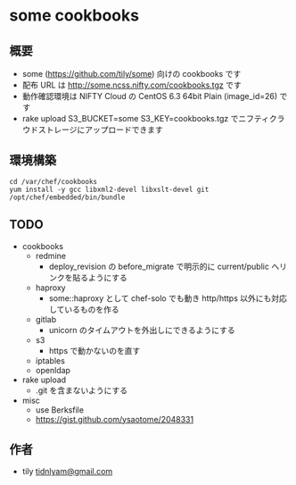 # some cookbooks

## 概要

 * some (https://github.com/tily/some) 向けの cookbooks です
 * 配布 URL は http://some.ncss.nifty.com/cookbooks.tgz です
 * 動作確認環境は NIFTY Cloud の CentOS 6.3 64bit Plain (image_id=26) です
 * rake upload S3_BUCKET=some S3_KEY=cookbooks.tgz でニフティクラウドストレージにアップロードできます

## 環境構築

	cd /var/chef/cookbooks
	yum install -y gcc libxml2-devel libxslt-devel git
	/opt/chef/embedded/bin/bundle

## TODO

 * cookbooks
   * redmine
     * deploy_revision の before_migrate で明示的に current/public へリンクを貼るようにする
   * haproxy
     * some::haproxy として chef-solo でも動き http/https 以外にも対応しているものを作る
   * gitlab
     * unicorn のタイムアウトを外出しにできるようにする
   * s3
     * https で動かないのを直す
   * iptables
   * openldap
 * rake upload
   * .git を含まないようにする
 * misc
   * use Berksfile
   * https://gist.github.com/ysaotome/2048331

## 作者

 * tily <tidnlyam@gmail.com>
